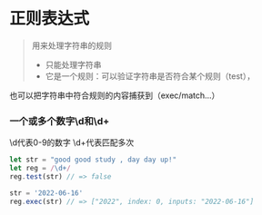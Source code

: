 # 正则表达式
> 用来处理字符串的规则
> - 只能处理字符串
> - 它是一个规则：可以验证字符串是否符合某个规则（test），
> 
也可以把字符串中符合规则的内容捕获到（exec/match...）

### 一个或多个数字\d和\d+
\d代表0-9的数字
\d+代表匹配多次

```javascript
let str = "good good study , day day up!"
let reg = /\d+/
reg.test(str) // => false

str = '2022-06-16'
reg.exec(str) // => ["2022", index: 0, inputs: "2022-06-16"]
```
